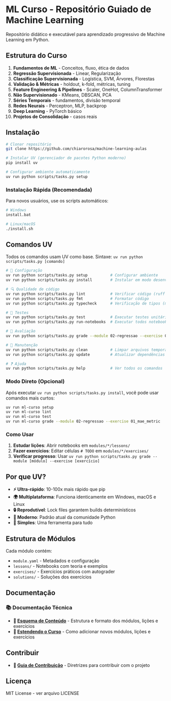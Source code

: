 # ML Curso - Repositório Guiado de Machine Learning

Repositório didático e executável para aprendizado progressivo de Machine Learning em Python.

## Estrutura do Curso

1. **Fundamentos de ML** - Conceitos, fluxo, ética de dados
2. **Regressão Supervisionada** - Linear, Regularização
3. **Classificação Supervisionada** - Logística, SVM, Árvores, Florestas
4. **Validação & Métricas** - holdout, k-fold, métricas, tuning
5. **Feature Engineering & Pipelines** - Scaler, OneHot, ColumnTransformer
6. **Não Supervisionado** - KMeans, DBSCAN, PCA
7. **Séries Temporais** - fundamentos, divisão temporal
8. **Redes Neurais** - Perceptron, MLP, backprop
9. **Deep Learning** - PyTorch básico
10. **Projetos de Consolidação** - casos reais

## Instalação

```bash
# Clonar repositório
git clone https://github.com/chiarorosa/machine-learning-aulas

# Instalar UV (gerenciador de pacotes Python moderno)
pip install uv

# Configurar ambiente automaticamente
uv run python scripts/tasks.py setup
```

### Instalação Rápida (Recomendada)

Para novos usuários, use os scripts automáticos:

```bash
# Windows
install.bat

# Linux/macOS
./install.sh
```

## Comandos UV

Todos os comandos usam UV como base. Sintaxe: `uv run python scripts/tasks.py [comando]`

```bash
# 🔧 Configuração
uv run python scripts/tasks.py setup          # Configurar ambiente
uv run python scripts/tasks.py install        # Instalar em modo desenvolvimento

# 🔍 Qualidade de código
uv run python scripts/tasks.py lint           # Verificar código (ruff + black + isort)
uv run python scripts/tasks.py fmt            # Formatar código
uv run python scripts/tasks.py typecheck      # Verificação de tipos (mypy)

# 🧪 Testes
uv run python scripts/tasks.py test           # Executar testes unitários
uv run python scripts/tasks.py run-notebooks  # Executar todos notebooks

# 📝 Avaliação
uv run python scripts/tasks.py grade --module 02-regressao --exercise 01_mae_metric

# 🧹 Manutenção
uv run python scripts/tasks.py clean          # Limpar arquivos temporários
uv run python scripts/tasks.py update         # Atualizar dependências

# ❓ Ajuda
uv run python scripts/tasks.py help           # Ver todos os comandos
```

### Modo Direto (Opcional)

Após executar `uv run python scripts/tasks.py install`, você pode usar comandos mais curtos:

```bash
uv run ml-curso setup
uv run ml-curso lint
uv run ml-curso test
uv run ml-curso grade --module 02-regressao --exercise 01_mae_metric
```

### Como Usar

1. **Estudar lições**: Abrir notebooks em `modules/*/lessons/`
2. **Fazer exercícios**: Editar células `# TODO` em `modules/*/exercises/`
3. **Verificar progresso**: Usar `uv run python scripts/tasks.py grade --module [módulo] --exercise [exercício]`

## Por que UV?

- **⚡ Ultra-rápido**: 10-100x mais rápido que pip
- **🌍 Multiplataforma**: Funciona identicamente em Windows, macOS e Linux
- **🔒 Reprodutível**: Lock files garantem builds determinísticos
- **🎯 Moderno**: Padrão atual da comunidade Python
- **🔧 Simples**: Uma ferramenta para tudo

## Estrutura de Módulos

Cada módulo contém:

- `module.yaml` - Metadados e configuração
- `lessons/` - Notebooks com teoria e exemplos
- `exercises/` - Exercícios práticos com autograder
- `solutions/` - Soluções dos exercícios

## Documentação

### 📚 Documentação Técnica

- **📝 [Esquema de Conteúdo](docs/CONTENT_SCHEMA.md)** - Estrutura e formato dos módulos, lições e exercícios
- **🔧 [Estendendo o Curso](docs/EXTENDING.md)** - Como adicionar novos módulos, lições e exercícios

## Contribuir

- **🤝 [Guia de Contribuição](docs/CONTRIBUTING.md)** - Diretrizes para contribuir com o projeto

## Licença

MIT License - ver arquivo LICENSE
